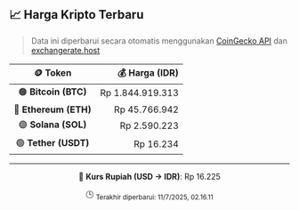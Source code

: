 

<!-- HARGA_KRIPTO -->
## 📈 Harga Kripto Terbaru

> Data ini diperbarui secara otomatis menggunakan [CoinGecko API](https://www.coingecko.com/) dan [exchangerate.host](https://exchangerate.host/)

<div align="center">

| 🪙 Token | 💰 Harga (IDR) |
|:------:|---------------:|
| 🟠 **Bitcoin (BTC)**   | Rp 1.844.919.313 |
| 🔵 **Ethereum (ETH)**  | Rp 45.766.942 |
| 🟣 **Solana (SOL)**    | Rp 2.590.223 |
| 🟢 **Tether (USDT)**   | Rp 16.234 |

---

💱 **Kurs Rupiah (USD → IDR)**: Rp 16.225

🕒 <sub>Terakhir diperbarui: 11/7/2025, 02.16.11</sub>

</div>
<!-- /HARGA_KRIPTO -->